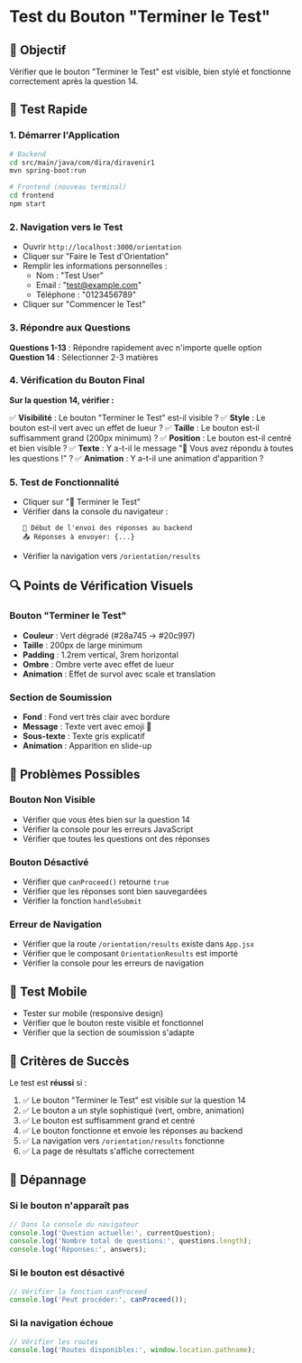# Test du Bouton "Terminer le Test"

## 🎯 Objectif
Vérifier que le bouton "Terminer le Test" est visible, bien stylé et fonctionne correctement après la question 14.

## 🚀 Test Rapide

### 1. Démarrer l'Application
```bash
# Backend
cd src/main/java/com/dira/diravenir1
mvn spring-boot:run

# Frontend (nouveau terminal)
cd frontend
npm start
```

### 2. Navigation vers le Test
- Ouvrir `http://localhost:3000/orientation`
- Cliquer sur "Faire le Test d'Orientation"
- Remplir les informations personnelles :
  - Nom : "Test User"
  - Email : "test@example.com"
  - Téléphone : "0123456789"
- Cliquer sur "Commencer le Test"

### 3. Répondre aux Questions
**Questions 1-13** : Répondre rapidement avec n'importe quelle option
**Question 14** : Sélectionner 2-3 matières

### 4. Vérification du Bouton Final
**Sur la question 14, vérifier :**

✅ **Visibilité** : Le bouton "Terminer le Test" est-il visible ?
✅ **Style** : Le bouton est-il vert avec un effet de lueur ?
✅ **Taille** : Le bouton est-il suffisamment grand (200px minimum) ?
✅ **Position** : Le bouton est-il centré et bien visible ?
✅ **Texte** : Y a-t-il le message "🎯 Vous avez répondu à toutes les questions !" ?
✅ **Animation** : Y a-t-il une animation d'apparition ?

### 5. Test de Fonctionnalité
- Cliquer sur "🚀 Terminer le Test"
- Vérifier dans la console du navigateur :
  ```
  🚀 Début de l'envoi des réponses au backend
  📤 Réponses à envoyer: {...}
  ```
- Vérifier la navigation vers `/orientation/results`

## 🔍 Points de Vérification Visuels

### Bouton "Terminer le Test"
- **Couleur** : Vert dégradé (#28a745 → #20c997)
- **Taille** : 200px de large minimum
- **Padding** : 1.2rem vertical, 3rem horizontal
- **Ombre** : Ombre verte avec effet de lueur
- **Animation** : Effet de survol avec scale et translation

### Section de Soumission
- **Fond** : Fond vert très clair avec bordure
- **Message** : Texte vert avec emoji 🎯
- **Sous-texte** : Texte gris explicatif
- **Animation** : Apparition en slide-up

## 🚨 Problèmes Possibles

### Bouton Non Visible
- Vérifier que vous êtes bien sur la question 14
- Vérifier la console pour les erreurs JavaScript
- Vérifier que toutes les questions ont des réponses

### Bouton Désactivé
- Vérifier que `canProceed()` retourne `true`
- Vérifier que les réponses sont bien sauvegardées
- Vérifier la fonction `handleSubmit`

### Erreur de Navigation
- Vérifier que la route `/orientation/results` existe dans `App.jsx`
- Vérifier que le composant `OrientationResults` est importé
- Vérifier la console pour les erreurs de navigation

## 📱 Test Mobile
- Tester sur mobile (responsive design)
- Vérifier que le bouton reste visible et fonctionnel
- Vérifier que la section de soumission s'adapte

## 🎉 Critères de Succès

Le test est **réussi** si :
1. ✅ Le bouton "Terminer le Test" est visible sur la question 14
2. ✅ Le bouton a un style sophistiqué (vert, ombre, animation)
3. ✅ Le bouton est suffisamment grand et centré
4. ✅ Le bouton fonctionne et envoie les réponses au backend
5. ✅ La navigation vers `/orientation/results` fonctionne
6. ✅ La page de résultats s'affiche correctement

## 🔧 Dépannage

### Si le bouton n'apparaît pas
```javascript
// Dans la console du navigateur
console.log('Question actuelle:', currentQuestion);
console.log('Nombre total de questions:', questions.length);
console.log('Réponses:', answers);
```

### Si le bouton est désactivé
```javascript
// Vérifier la fonction canProceed
console.log('Peut procéder:', canProceed());
```

### Si la navigation échoue
```javascript
// Vérifier les routes
console.log('Routes disponibles:', window.location.pathname);
```
